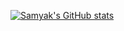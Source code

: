 [![Samyak's GitHub stats](https://github-readme-stats.vercel.app/api?username=samyakOO7&show_icons=true&bg_color=AEB6BF,D6DBDF,EBEDEF&text_color=A569BD&title_color=2E4053)](https://github.com/samyakOO7/github-readme-stats)
